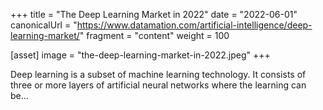 +++
title = "The Deep Learning Market in 2022"
date = "2022-06-01"
canonicalUrl = "https://www.datamation.com/artificial-intelligence/deep-learning-market/"
fragment = "content"
weight = 100

[asset]
    image = "the-deep-learning-market-in-2022.jpeg"
+++

Deep learning is a subset of machine learning technology. It consists of 
three or more layers of artificial neural networks where the learning can 
be...
